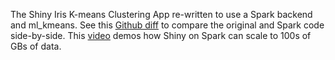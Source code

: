 The Shiny Iris K-means Clustering App re-written to use a Spark backend and ml_kmeans. See this [Github diff]() to compare the original and Spark code side-by-side. This [video]() demos how Shiny on Spark can scale to 100s of GBs of data.